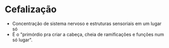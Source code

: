 # Cefalização

* Concentração de sistema nervoso e estruturas sensoriais em um lugar só&#x20;
* É o "primórdio pra criar a cabeça, cheia de ramificações e funções num só lugar".
